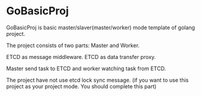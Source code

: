 # GoBasicProj
GoBasicProj is basic master/slaver(master/worker) mode template of golang project.

The project consists of two parts: Master and Worker.

ETCD as message middleware. ETCD as data transfer proxy.

Master send task to ETCD and worker watching task from ETCD.

The project have not use etcd lock sync message. (if you want to use this project as your project mode. You should complete this part)

